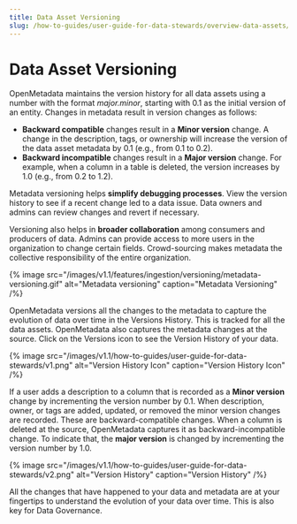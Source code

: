 ```yaml
---
title: Data Asset Versioning
slug: /how-to-guides/user-guide-for-data-stewards/overview-data-assets/versions
---
```


# Data Asset Versioning

OpenMetadata maintains the version history for all data assets using a number with the format *major.minor*, starting with 0.1 as the initial version of an entity. Changes in metadata result in version changes as follows:
- **Backward compatible** changes result in a **Minor version** change. A change in the description, tags, or ownership will increase the version of the data asset metadata by 0.1 (e.g., from 0.1 to 0.2).
- **Backward incompatible** changes result in a **Major version** change. For example, when a column in a table is deleted, the version increases by 1.0 (e.g., from 0.2 to 1.2).

Metadata versioning helps **simplify debugging processes**. View the version history to see if a recent change led to a data issue. Data owners and admins can review changes and revert if necessary.

Versioning also helps in **broader collaboration** among consumers and producers of data. Admins can provide access to more users in the organization to change certain fields. Crowd-sourcing makes metadata the collective responsibility of the entire organization.

{% image
  src="/images/v1.1/features/ingestion/versioning/metadata-versioning.gif"
  alt="Metadata versioning"
  caption="Metadata Versioning"
 /%}

OpenMetadata versions all the changes to the metadata to capture the evolution of data over time in the Versions History. This is tracked for all the data assets. OpenMetadata also captures the metadata changes at the source. Click on the Versions icon to see the Version History of your data.

{% image
src="/images/v1.1/how-to-guides/user-guide-for-data-stewards/v1.png"
alt="Version History Icon"
caption="Version History Icon"
/%}

If a user adds a description to a column that is recorded as a **Minor version** change by incrementing the version number by 0.1. When description, owner, or tags are added, updated, or removed the minor version changes are recorded. These are backward-compatible changes. When a column is deleted at the source, OpenMetadata captures it as backward-incompatible change. To indicate that, the **major version** is changed by incrementing the version number by 1.0.

{% image
src="/images/v1.1/how-to-guides/user-guide-for-data-stewards/v2.png"
alt="Version History"
caption="Version History"
/%}

All the changes that have happened to your data and metadata are at your fingertips to understand the evolution of your data over time. This is also key for Data Governance.